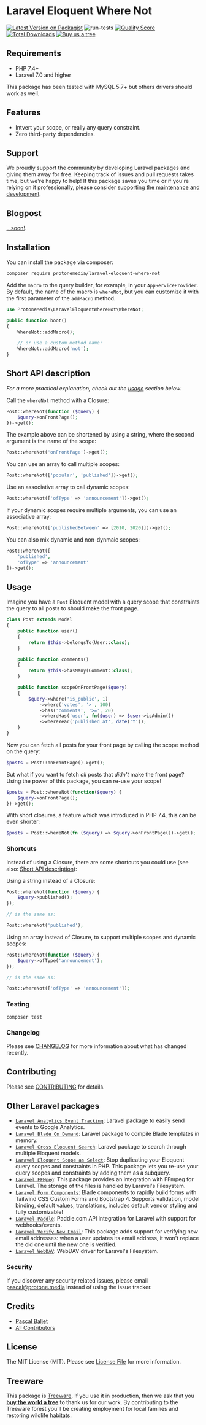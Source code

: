 # Laravel Eloquent Where Not

[![Latest Version on Packagist](https://img.shields.io/packagist/v/protonemedia/laravel-eloquent-where-not.svg?style=flat-square)](https://packagist.org/packages/protonemedia/laravel-eloquent-where-not)
![run-tests](https://github.com/protonemedia/laravel-eloquent-where-not/workflows/run-tests/badge.svg)
[![Quality Score](https://img.shields.io/scrutinizer/g/protonemedia/laravel-eloquent-where-not.svg?style=flat-square)](https://scrutinizer-ci.com/g/protonemedia/laravel-eloquent-where-not)
[![Total Downloads](https://img.shields.io/packagist/dt/protonemedia/laravel-eloquent-where-not.svg?style=flat-square)](https://packagist.org/packages/protonemedia/laravel-eloquent-where-not)
[![Buy us a tree](https://img.shields.io/badge/Treeware-%F0%9F%8C%B3-lightgreen)](https://plant.treeware.earth/protonemedia/laravel-eloquent-where-not)

## Requirements

* PHP 7.4+
* Laravel 7.0 and higher

This package has been tested with MySQL 5.7+ but others drivers should work as well.

## Features

* Intvert your scope, or really any query constraint.
* Zero third-party dependencies.

## Support

We proudly support the community by developing Laravel packages and giving them away for free. Keeping track of issues and pull requests takes time, but we're happy to help! If this package saves you time or if you're relying on it professionally, please consider [supporting the maintenance and development](https://github.com/sponsors/pascalbaljet).

## Blogpost

[...soon!](https://protone.media/blog/stop-duplicating-your-eloquent-query-scopes-and-constraints-re-use-them-as-select-statements-with-a-new-laravel-package).

## Installation

You can install the package via composer:

```bash
composer require protonemedia/laravel-eloquent-where-not
```

Add the `macro` to the query builder, for example, in your `AppServiceProvider`. By default, the name of the macro is `whereNot`, but you can customize it with the first parameter of the `addMacro` method.

```php
use ProtoneMedia\LaravelEloquentWhereNot\WhereNot;

public function boot()
{
    WhereNot::addMacro();

    // or use a custom method name:
    WhereNot::addMacro('not');
}
```

## Short API description

*For a more practical explanation, check out the [usage](#usage) section below.*

Call the `whereNot` method with a Closure:
```php
Post::whereNot(function ($query) {
    $query->onFrontPage();
})->get();
```

The example above can be shortened by using a string, where the second argument is the name of the scope:
```php
Post::whereNot('onFrontPage')->get();
```

You can use an array to call multiple scopes:
```php
Post::whereNot(['popular', 'published'])->get();
```

Use an associative array to call dynamic scopes:
```php
Post::whereNot(['ofType' => 'announcement'])->get();
```

If your dynamic scopes require multiple arguments, you can use an associative array:
```php
Post::whereNot(['publishedBetween' => [2010, 2020]])->get();
```

You can also mix dynamic and non-dynmaic scopes:
```php
Post::whereNot([
    'published',
    'ofType' => 'announcement'
])->get();
```

## Usage

Imagine you have a `Post` Eloquent model with a query scope that constraints the query to all posts to should make the front page.

```php
class Post extends Model
{
    public function user()
    {
        return $this->belongsTo(User::class);
    }

    public function comments()
    {
        return $this->hasMany(Comment::class);
    }

    public function scopeOnFrontPage($query)
    {
        $query->where('is_public', 1)
            ->where('votes', '>', 100)
            ->has('comments', '>=', 20)
            ->whereHas('user', fn($user) => $user->isAdmin())
            ->whereYear('published_at', date('Y'));
    }
}
```

Now you can fetch all posts for your front page by calling the scope method on the query:

```php
$posts = Post::onFrontPage()->get();
```

But what if you want to fetch *all* posts that *didn't* make the front page? Using the power of this package, you can re-use your scope!

```php
$posts = Post::whereNot(function($query) {
    $query->onFrontPage();
})->get();
```

With short closures, a feature which was introduced in PHP 7.4, this can be even shorter:

```php
$posts = Post::whereNot(fn ($query) => $query->onFrontPage())->get();
```

### Shortcuts

Instead of using a Closure, there are some shortcuts you could use (see also: [Short API description](#short-api-description)):

Using a string instead of a Closure:

```php
Post::whereNot(function ($query) {
    $query->published();
});

// is the same as:

Post::whereNot('published');
```

Using an array instead of Closure, to support multiple scopes and dynamic scopes:

```php
Post::whereNot(function ($query) {
    $query->ofType('announcement');
});

// is the same as:

Post::whereNot(['ofType' => 'announcement']);
```

### Testing

``` bash
composer test
```

### Changelog

Please see [CHANGELOG](CHANGELOG.md) for more information about what has changed recently.

## Contributing

Please see [CONTRIBUTING](CONTRIBUTING.md) for details.

## Other Laravel packages

* [`Laravel Analytics Event Tracking`](https://github.com/protonemedia/laravel-analytics-event-tracking): Laravel package to easily send events to Google Analytics.
* [`Laravel Blade On Demand`](https://github.com/protonemedia/laravel-blade-on-demand): Laravel package to compile Blade templates in memory.
* [`Laravel Cross Eloquent Search`](https://github.com/protonemedia/laravel-cross-eloquent-search): Laravel package to search through multiple Eloquent models.
* [`Laravel Eloquent Scope as Select`](https://github.com/protonemedia/laravel-eloquent-scope-as-select): Stop duplicating your Eloquent query scopes and constraints in PHP. This package lets you re-use your query scopes and constraints by adding them as a subquery.
* [`Laravel FFMpeg`](https://github.com/protonemedia/laravel-ffmpeg): This package provides an integration with FFmpeg for Laravel. The storage of the files is handled by Laravel's Filesystem.
* [`Laravel Form Components`](https://github.com/protonemedia/laravel-form-components): Blade components to rapidly build forms with Tailwind CSS Custom Forms and Bootstrap 4. Supports validation, model binding, default values, translations, includes default vendor styling and fully customizable!
* [`Laravel Paddle`](https://github.com/protonemedia/laravel-paddle): Paddle.com API integration for Laravel with support for webhooks/events.
* [`Laravel Verify New Email`](https://github.com/protonemedia/laravel-verify-new-email): This package adds support for verifying new email addresses: when a user updates its email address, it won't replace the old one until the new one is verified.
* [`Laravel WebDAV`](https://github.com/protonemedia/laravel-webdav): WebDAV driver for Laravel's Filesystem.

### Security

If you discover any security related issues, please email pascal@protone.media instead of using the issue tracker.

## Credits

- [Pascal Baljet](https://github.com/protonemedia)
- [All Contributors](../../contributors)

## License

The MIT License (MIT). Please see [License File](LICENSE.md) for more information.

## Treeware

This package is [Treeware](https://treeware.earth). If you use it in production, then we ask that you [**buy the world a tree**](https://plant.treeware.earth/pascalbaljetmedia/laravel-eloquent-where-not) to thank us for our work. By contributing to the Treeware forest you’ll be creating employment for local families and restoring wildlife habitats.
